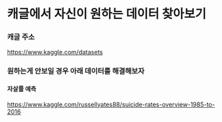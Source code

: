 # 캐글에서 자신이 원하는 데이터 찾아보기
### 캐글 주소
https://www.kaggle.com/datasets

### 원하는게 안보일 경우 아래 데이터를 해결해보자
#### 자살률 예측
https://www.kaggle.com/russellyates88/suicide-rates-overview-1985-to-2016